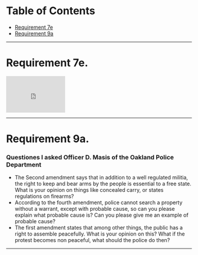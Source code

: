 <h1>Table of Contents</h1>

<ul>
<li><a href="zephyrcarter.github.io/#7e">Requirement 7e</a></li>
<li><a href="zephyrcarter.github.io/#9a">Requirement 9a</a></li>
</ul>

<hr>


<div id="7e"><h1>Requirement 7e.</h1></div>

<iframe width="160" height="99" src="https://youtube.com/embed/NGBXSDnoHG8" title="YouTube video player" frameborder="0" allow="accelerometer; autoplay; picture-in-picture; web-share" allowfullscreen></iframe>

<hr>

<div id="9a"><h1>Requirement 9a.</h1></div>

<h3>Questiones I asked Officer D. Masis of the Oakland Police Department</h3>
<ul>

<li>The Second amendment says that in addition to a well regulated militia, the  right to keep and bear arms by the people is essential to a free state. What is your opinion on things like concealed carry, or states regulations on firearms?</li>
<li>According to the fourth amendment, police cannot search a property without a warrant, except with probable cause, so can you please explain what probable cause is? Can you please give me an example of probable cause?</li>
<li>The first amendment states that among other things, the public has a right to assemble peacefully. What is your opinion on this? What if the protest becomes non peaceful, what should the police do then?</li>
  
</ul>

<hr>

